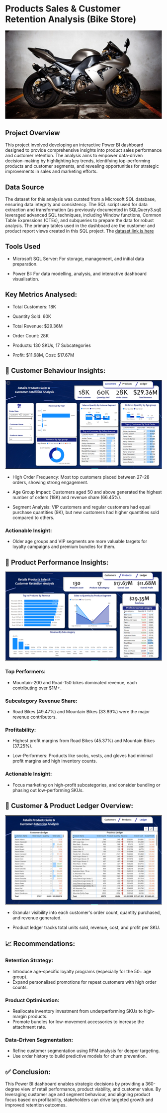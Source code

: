 #  Products Sales & Customer Retention Analysis (Bike Store)
![](bike2.webp)

## Project Overview
This project involved developing an interactive Power BI dashboard designed to provide comprehensive insights into product sales performance and customer retention. The analysis aims to empower data-driven decision-making by highlighting key trends, identifying top-performing products and customer segments, and revealing opportunities for strategic improvements in sales and marketing efforts.

## Data Source
The dataset for this analysis was curated from a Microsoft SQL database, ensuring data integrity and consistency. The SQL script used for data extraction and transformation (as previously documented in SQLQuery3.sql) leveraged advanced SQL techniques, including Window functions, Common Table Expressions (CTEs), and subqueries to prepare the data for robust analysis.
The primary tables used in the dashboard are the customer and product report views created in this SQL project. The [dataset link is here](https://github.com/Linconnaire/SQL-Advanced-Data-Analytics-Bike-Store-)

## Tools Used
- Microsoft SQL Server: For storage, management, and initial data preparation.

- Power BI: For data modelling, analysis, and interactive dashboard visualisation.

## Key Metrics Analysed:
- Total Customers: 18K

- Quantity Sold: 60K

- Total Revenue: $29.36M

- Order Count: 28K

- Products: 130 SKUs, 17 Subcategories

- Profit: $11.68M, Cost: $17.67M

## 👤 Customer Behaviour Insights:
![](d1.png)

- High Order Frequency: Most top customers placed between 27–28 orders, showing strong engagement.

- Age Group Impact: Customers aged 50 and above generated the highest number of orders (18K) and revenue share (66.45%).

- Segment Analysis: VIP customers and regular customers had equal purchase quantities (9K), but new customers had higher quantities sold compared to others.

### Actionable Insight:
- Older age groups and VIP segments are more valuable targets for loyalty campaigns and premium bundles for them.

## 🛒 Product Performance Insights:
![](d2.png)

### Top Performers:

- Mountain-200 and Road-150 bikes dominated revenue, each contributing over $1M+.

### Subcategory Revenue Share:

- Road Bikes (49.47%) and Mountain Bikes (33.89%) were the major revenue contributors.

### Profitability:

- Highest profit margins from Road Bikes (45.37%) and Mountain Bikes (37.25%).

- Low-Performers: Products like socks, vests, and gloves had minimal profit margins and high inventory counts.

### Actionable Insight:
- Focus marketing on high-profit subcategories, and consider bundling or phasing out low-performing SKUs.

## 💼 Customer & Product Ledger Overview:
![](d3.png)

- Granular visibility into each customer's order count, quantity purchased, and revenue generated.

- Product ledger tracks total units sold, revenue, cost, and profit per SKU.

## 📈 Recommendations:

### Retention Strategy:
    
- Introduce age-specific loyalty programs (especially for the 50+ age group).
- Expand personalised promotions for repeat customers with high order counts.

### Product Optimisation:

- Reallocate inventory investment from underperforming SKUs to high-margin products.
- Promote bundles for low-movement accessories to increase the attachment rate.

### Data-Driven Segmentation:

- Refine customer segmentation using RFM analysis for deeper targeting.
- Use order history to build predictive models for churn prevention.

## ✅ Conclusion:
This Power BI dashboard enables strategic decisions by providing a 360-degree view of retail performance, product viability, and customer value. By leveraging customer age and segment behaviour, and aligning product focus based on profitability, stakeholders can drive targeted growth and improved retention outcomes.
